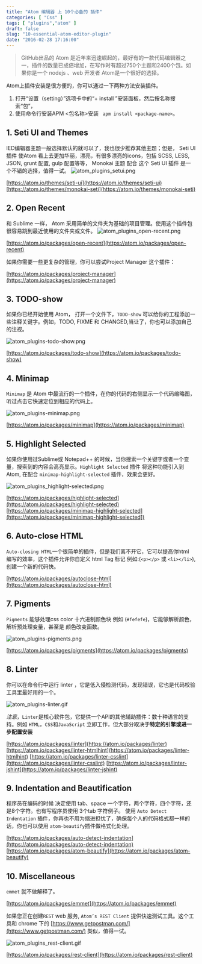 ```yaml
---
title: "Atom 编辑器 上 10个必备的 插件"
categories: [ "Css" ]
tags: [ "plugins","atom" ]
draft: false
slug: "10-essential-atom-editor-plugin"
date: "2016-02-28 17:16:00"
---
```


> GitHub出品的 Atom 是近年来迅速崛起的，最好有的一款代码编辑器之一，插件的数量已成倍增加，在写作时有超过750个主题和2400个包。如果你是一个 nodejs 、web 开发者 Atom是一个很好的选择。

Atom上插件安装是很方便的，你可以通过一下两种方法安装插件。

 1. 打开“设置（setting）”选项卡中的“+ install ”安装面板，然后按名称搜索“包”，
 2. 使用命令行安装APM <包名称>安装 ` apm install <package-name>`。

## 1. Seti UI and Themes

IED编辑器主题一般选择默认的就可以了，我也很少推荐其他主题；但是， Seti UI 插件 使Atom 看上去更加华丽，漂亮，有很多漂亮的icons，包括
SCSS, LESS, JSON, grunt 配置, gulp 配置等等， Monokai 主题 配合 这个 Seti UI 插件  是一个不错的选择，值得一试。
 ![atom_plugins_setui.png][1]

[https://atom.io/themes/seti-ui](https://atom.io/themes/seti-ui)
[https://atom.io/themes/monokai-seti](https://atom.io/themes/monokai-seti)

## 2. Open Recent

和 Sublime 一样， Atom 采用简单的文件夹为基础的项目管理。使用这个插件包 很容易跳到最近使用的文件夹或文件。
![atom_plugins_open-recent.png][2]

[https://atom.io/packages/open-recent](https://atom.io/packages/open-recent)

如果你需要一些更复杂的管理，你可以尝试Project Manager 这个插件：

[https://atom.io/packages/project-manager](https://atom.io/packages/project-manager)

## 3. TODO-show

如果你已经开始使用 Atom， 打开一个文件下，`TODO-show` 可以给你的工程添加一些注释关键字。例如，TODO, FIXME 和 CHANGED,当让了，你也可以添加自己的注视。

![atom_plugins-todo-show.png][3]

[https://atom.io/packages/todo-show](https://atom.io/packages/todo-show)

## 4. Minimap

`Minimap` 是 Atom 中最流行的一个插件，在你的代码的右侧显示一个代码缩略图，听过点击它快速定位到相应的代码上。

![atom_plugins-minimap.png][4]

[https://atom.io/packages/minimap](https://atom.io/packages/minimap)

## 5. Highlight Selected

如果你使用过Sublime或 Notepad++ 的时候，当你搜索一个关键字或者一个变量，搜索到的内容会高亮显示。`Highlight Selected` 插件 将这种功能引入到 Atom, 在配合 `minimap-highlight-selected` 插件，效果会更好。

![atom_plugins_highlight-selected.png][5]

[https://atom.io/packages/highlight-selected](https://atom.io/packages/highlight-selected)
[https://atom.io/packages/minimap-highlight-selected](https://atom.io/packages/minimap-highlight-selected])

## 6. Auto-close HTML

 `Auto-closing HTML`一个很简单的插件，但是我们离不开它，它可以提高你html 编写的效率，这个插件允许你自定义 html Tag 标记 例如:(`<p></p>` 或 `<li></li>`),创建一个新的代码快。

[https://atom.io/packages/autoclose-html](https://atom.io/packages/autoclose-html)

## 7. Pigments

`Pigments` 能够处理css color 十六进制颜色块 例如 (`#fefefe`)，它能够解析颜色，解析预处理变量，甚至是 颜色改变函数。

![atom_plugins-pigments.png][6]

[https://atom.io/packages/pigments](https://atom.io/packages/pigments)

## 8. Linter 

你可以在命令行中运行 linter ，它是低入侵检测代码，发现错误，它也是代码校验工具里最好用的一个。

![atom_plugins-linter.gif][7]

*注意*，`Linter`是核心软件包，它提供一个API的其他辅助插件：数十种语言的支持。例如 `HTML`，`CSS`和`JavaScript` 立即工作，但大部分取决**于特定的引擎或进一步配置安装**

[https://atom.io/packages/linter](https://atom.io/packages/linter)
[https://atom.io/packages/linter-htmlhint](https://atom.io/packages/linter-htmlhint)
[https://atom.io/packages/linter-csslint](https://atom.io/packages/linter-csslint)
[https://atom.io/packages/linter-jshint](https://atom.io/packages/linter-jshint)

## 9. Indentation and Beautification

程序员在编码的时候 决定使用 tab、space 一个字符，两个字符，四个字符，还是8个字符。也有写程序员使用 3个tab 字符例子。 使用  `Auto Detect Indentation` 插件，你再也不用为缩进担忧了，确保每个人的代码格式都一样的话，你也可以使用  `atom-beautify`插件做格式化处理。

[https://atom.io/packages/auto-detect-indentation](https://atom.io/packages/auto-detect-indentation)
[https://atom.io/packages/atom-beautify](https://atom.io/packages/atom-beautify)

## 10. Miscellaneous

`emmet` 就不做解释了。

[https://atom.io/packages/emmet](https://atom.io/packages/emmet)

如果您正在创建`REST` web 服务, `Atom’s REST Client` 提供快速测试工具。这个工具和 chrome 下的 [https://www.getpostman.com/](https://www.getpostman.com/) 类似，值得一试。

![atom_plugins_rest-client.gif][8]

[https://atom.io/packages/rest-client](https://atom.io/packages/rest-client)


  [1]: https://imgs.gnux.cn/usr/uploads/2016/02/4065886326.png
  [2]: https://imgs.gnux.cn/usr/uploads/2016/02/2572504292.png
  [3]: https://imgs.gnux.cn/usr/uploads/2016/02/2290662175.png
  [4]: https://imgs.gnux.cn/usr/uploads/2016/02/3508587607.png
  [5]: https://imgs.gnux.cn/usr/uploads/2016/02/3495425262.png
  [6]: https://imgs.gnux.cn/usr/uploads/2016/02/278990747.png
  [7]: https://imgs.gnux.cn/usr/uploads/2016/02/3192209818.gif
  [8]: https://imgs.gnux.cn/usr/uploads/2016/02/3980969601.gif